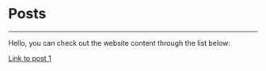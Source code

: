 # Posts
---
Hello, you can check out the website content through the list below:

[Link to post 1](./_posts/2022-05-01.md)
